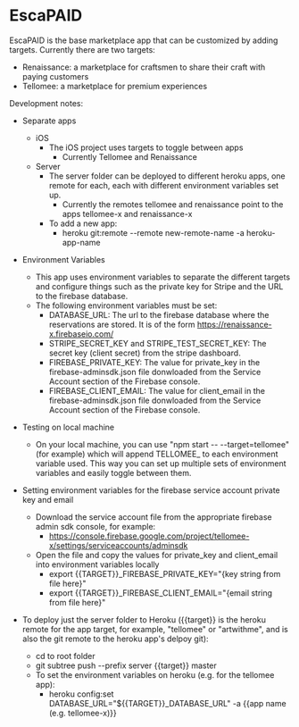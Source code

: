 # EscaPAID

EscaPAID is the base marketplace app that can be customized by adding targets. Currently there are two targets:
* Renaissance: a marketplace for craftsmen to share their craft with paying customers
* Tellomee: a marketplace for premium experiences

Development notes:

* Separate apps
  * iOS
    * The iOS project uses targets to toggle between apps
      * Currently Tellomee and Renaissance
  * Server
    * The server folder can be deployed to different heroku apps, one remote for each, each with different environment variables set up.
      * Currently the remotes tellomee and renaissance point to the apps tellomee-x and renaissance-x
    * To add a new app:
      * heroku git:remote --remote new-remote-name -a heroku-app-name

* Environment Variables
  * This app uses environment variables to separate the different targets and configure things such as the private key for Stripe and the URL to the firebase database.
  * The following environment variables must be set:
    * DATABASE_URL: The url to the firebase database where the reservations are stored. It is of the form https://renaissance-x.firebaseio.com/
    * STRIPE_SECRET_KEY and STRIPE_TEST_SECRET_KEY: The secret key (client secret) from the stripe dashboard.
    * FIREBASE_PRIVATE_KEY: The value for private_key in the firebase-adminsdk.json file donwloaded from the Service Account section of the Firebase console.
    * FIREBASE_CLIENT_EMAIL: The value for client_email in the firebase-adminsdk.json file donwloaded from the Service Account section of the Firebase console.

* Testing on local machine
  * On your local machine, you can use "npm start -- --target=tellomee" (for example) which will append TELLOMEE_ to each environment variable used. This way you can set up multiple sets of environment variables and easily toggle between them.
    
* Setting environment variables for the firebase service account private key and email
  * Download the service account file from the appropriate firebase admin sdk console, for example:
    * https://console.firebase.google.com/project/tellomee-x/settings/serviceaccounts/adminsdk
  * Open the file and copy the values for private_key and client_email into environment variables locally 
    * export {{TARGET}}_FIREBASE_PRIVATE_KEY="{key string from file here}"
    * export {{TARGET}}_FIREBASE_CLIENT_EMAIL="{email string from file here}"

* To deploy just the server folder to Heroku ({{target}} is the heroku remote for the app target, for example, "tellomee" or "artwithme", and is also the git remote to the heroku app's delpoy git):
  * cd to root folder
  * git subtree push --prefix server {{target}} master
  * To set the environment variables on heroku (e.g. for the tellomee app):
    * heroku config:set DATABASE_URL="${{TARGET}}_DATABASE_URL" -a {{app name (e.g. tellomee-x)}}
    
